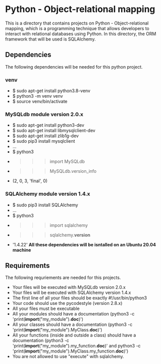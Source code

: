 # Python - Object-relational mapping
This is a directory that contains projects on Python - Object-relational mapping, which is a programming technique that allows developers to interact with relational databases using Python. In this directory, the ORM framework that will be used is SQLAlchemy.

## Dependencies
The following dependencies will be needed for this python project.
### venv
- $ sudo apt-get install python3.8-venv
- $ python3 -m venv venv
- $ source venv/bin/activate
### MySQLdb module version 2.0.x
- $ sudo apt-get install python3-dev
- $ sudo apt-get install libmysqlclient-dev
- $ sudo apt-get install zlib1g-dev
- $ sudo pip3 install mysqlclient
- ...
- $ python3
- >>> import MySQLdb
- >>> MySQLdb.version_info 
- (2, 0, 3, 'final', 0)
### SQLAlchemy module version 1.4.x
- $ sudo pip3 install SQLAlchemy
- ...
- $ python3
- >>> import sqlalchemy
- >>> sqlalchemy.__version__ 
- '1.4.22'
**All these dependencies will be isntalled on an Ubuntu 20.04 machine**

## Requirements
The following requriements are needed for this projects.
- Your files will be executed with MySQLdb version 2.0.x
- Your files will be executed with SQLAlchemy version 1.4.x
- The first line of all your files should be exactly #!/usr/bin/python3
- Your code should use the pycodestyle (version 2.8.x)
- All your files must be executable
- All your modules should have a documentation (python3 -c 'print(__import__("my_module").__doc__)')
- All your classes should have a documentation (python3 -c 'print(__import__("my_module").MyClass.__doc__)')
- All your functions (inside and outside a class) should have a documentation (python3 -c 'print(__import__("my_module").my_function.__doc__)' and python3 -c 'print(__import__("my_module").MyClass.my_function.__doc__)')
- You are not allowed to use "execute" with sqlalchemy.
